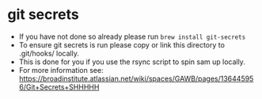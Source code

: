 # git secrets

* If you have not done so already please run `brew install git-secrets`
* To ensure git secrets is run please copy or link this directory to .git/hooks/ locally.
* This is done for you if you use the rsync script to spin sam up locally.
* For more information see: https://broadinstitute.atlassian.net/wiki/spaces/GAWB/pages/136445956/Git+Secrets+SHHHHH
